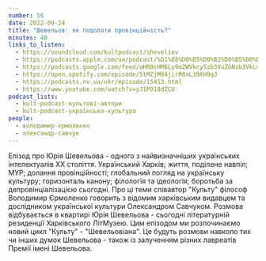 ```yaml
---
number: 56
date: 2022-09-24
title: "Шевельов: як подолати провінційність?"
minutes: 40
links_to_listen:
  - https://soundcloud.com/kultpodcast/sheveliov
  - https://podcasts.apple.com/ua/podcast/%D1%88%D0%B5%D0%B2%D0%B5%D0%BB%D1%8C%D0%BE%D0%B2-%D1%8F%D0%BA-%D0%BF%D0%BE%D0%B4%D0%BE%D0%BB%D0%B0%D1%82%D0%B8-%D0%BF%D1%80%D0%BE%D0%B2%D1%96%D0%BD%D1%86%D1%96%D0%B9%D0%BD%D1%96%D1%81%D1%82%D1%8C/id1581339249?i=1000580511708
  - https://podcasts.google.com/feed/aHR0cHM6Ly9mZWVkcy5zb3VuZGNsb3VkLmNvbS91c2Vycy9zb3VuZGNsb3VkOnVzZXJzOjg5MjM3MjAyNy9zb3VuZHMucnNz/episode/dGFnOnNvdW5kY2xvdWQsMjAxMDp0cmFja3MvMTM1MDE5NDU0NQ
  - https://open.spotify.com/episode/5tMZjM94jirR0xL39XH9q3
  - https://podcasts.nv.ua/ukr/episode/15413.html
  - https://www.youtube.com/watch?v=yJ1PO18dZCU
podcast_lists:
  - kult-podcast-культові-автори
  - kult-podcast-українська-культура
people:
  - володимир-єрмоленко
  - олександр-савчук
---
```


Епізод про Юрія Шевельова - одного з найвизначніших українських інтелектуалів
ХХ століття. Український Харків; життя, поділене навпіл; МУР; долання
провінційності; глобальний погляд на українську культуру; горизонталь канону;
філологія та ідеологія; боротьба за депровінціалізацією сьогодні. Про ці теми
співавтор "Культу" філософ Володимир Єрмоленко говорить з відомим харківським
видавцем та дослідником української культури Олександром Савчуком. Розмова
відбувається в квартирі Юрія Шевельова - сьогодні літературній резиденції
Харківського ЛітМузею. Цим епізодом ми розпочинаємо новий цикл "Культу" -
"Шевельовіана". Це будуть розмови навколо тих чи інших думок Шевельова - також
із залученням різних лавреатів Премії імені Шевельова.
